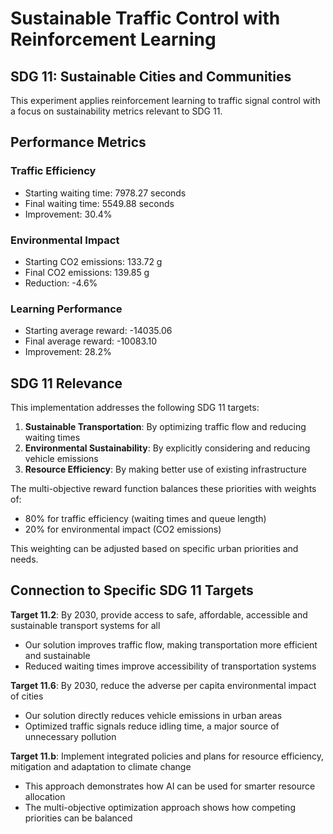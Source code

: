 # Sustainable Traffic Control with Reinforcement Learning

## SDG 11: Sustainable Cities and Communities

This experiment applies reinforcement learning to traffic signal control
with a focus on sustainability metrics relevant to SDG 11.

## Performance Metrics

### Traffic Efficiency
- Starting waiting time: 7978.27 seconds
- Final waiting time: 5549.88 seconds
- Improvement: 30.4%

### Environmental Impact
- Starting CO2 emissions: 133.72 g
- Final CO2 emissions: 139.85 g
- Reduction: -4.6%

### Learning Performance
- Starting average reward: -14035.06
- Final average reward: -10083.10
- Improvement: 28.2%

## SDG 11 Relevance

This implementation addresses the following SDG 11 targets:

1. **Sustainable Transportation**: By optimizing traffic flow and reducing waiting times
2. **Environmental Sustainability**: By explicitly considering and reducing vehicle emissions
3. **Resource Efficiency**: By making better use of existing infrastructure

The multi-objective reward function balances these priorities with weights of:
- 80% for traffic efficiency (waiting times and queue length)
- 20% for environmental impact (CO2 emissions)

This weighting can be adjusted based on specific urban priorities and needs.

## Connection to Specific SDG 11 Targets

**Target 11.2**: By 2030, provide access to safe, affordable, accessible and sustainable transport systems for all
- Our solution improves traffic flow, making transportation more efficient and sustainable
- Reduced waiting times improve accessibility of transportation systems

**Target 11.6**: By 2030, reduce the adverse per capita environmental impact of cities
- Our solution directly reduces vehicle emissions in urban areas
- Optimized traffic signals reduce idling time, a major source of unnecessary pollution

**Target 11.b**: Implement integrated policies and plans for resource efficiency, mitigation and adaptation to climate change
- This approach demonstrates how AI can be used for smarter resource allocation
- The multi-objective optimization approach shows how competing priorities can be balanced

